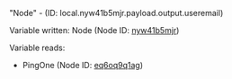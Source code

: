 "Node" - (ID: local.nyw41b5mjr.payload.output.useremail)

Variable written:
Node (Node ID: [nyw41b5mjr](../nodes/nyw41b5mjr.md))

Variable reads:
* PingOne (Node ID: [eq6oq9q1ag](../nodes/eq6oq9q1ag.md))
